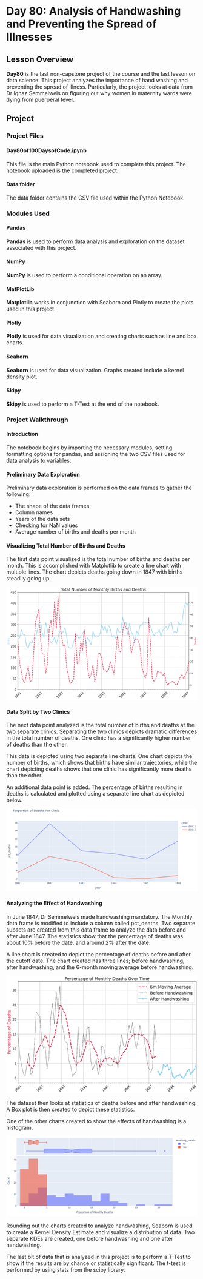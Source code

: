 # Day 80: Analysis of Handwashing and Preventing the Spread of Illnesses
## Lesson Overview
**Day80** is the last non-capstone project of the course and the last lesson on data science. This project analyzes the importance of hand washing and preventing the spread of illness. Particularly, the project looks at data from Dr Ignaz Semmelweis on figuring out why women in maternity wards were dying from puerperal fever. 
## Project
### Project Files
#### Day80of100DaysofCode.ipynb
This file is the main Python notebook used to complete this project. The notebook uploaded is the completed project.
#### Data folder
The data folder contains the CSV file used within the Python Notebook. 
### Modules Used
#### Pandas
**Pandas** is used to perform data analysis and exploration on the dataset associated with this project.
#### NumPy
**NumPy** is used to perform a conditional operation on an array.
#### MatPlotLib
**Matplotlib** works in conjunction with Seaborn and Plotly to create the plots used in this project.
#### Plotly
**Plotly** is used for data visualization and creating charts such as line and box charts.
#### Seaborn
**Seaborn** is used for data visualization. Graphs created include a kernel density plot.
#### Skipy
**Skipy** is used to perform a T-Test at the end of the notebook.
### Project Walkthrough
#### Introduction
The notebook begins by importing the necessary modules, setting formatting options for pandas, and assigning the two CSV files used for data analysis to variables.
#### Preliminary Data Exploration
Preliminary data exploration is performed on the data frames to gather the following:
-	The shape of the data frames
-	Column names
-	Years of the data sets
-	Checking for NaN values
-	Average number of births and deaths per month
#### Visualizing Total Number of Births and Deaths
The first data point visualized is the total number of births and deaths per month. This is accomplished with Matplotlib to create a line chart with multiple lines. The chart depicts deaths going down in 1847 with births steadily going up.

![Total births vs deaths](../Images/Day80-TotalBIrthsVsDeaths.png)
#### Data Split by Two Clinics
The next data point analyzed is the total number of births and deaths at the two separate clinics. Separating the two clinics depicts dramatic differences in the total number of deaths. One clinic has a significantly higher number of deaths than the other.

This data is depicted using two separate line charts. One chart depicts the number of births, which shows that births have similar trajectories, while the chart depicting deaths shows that one clinic has significantly more deaths than the other.

An additional data point is added. The percentage of births resulting in deaths is calculated and plotted using a separate line chart as depicted below. 

![Percentage of deaths per clinic](../Images/Day80-PctDeathsClinics.png)
#### Analyzing the Effect of Handwashing
In June 1847, Dr Semmelweis made handwashing mandatory. The Monthly data frame is modified to include a column called pct_deaths. Two separate subsets are created from this data frame to analyze the data before and after June 1847. The statistics show that the percentage of deaths was about 10% before the date, and around 2% after the date.

A line chart is created to depict the percentage of deaths before and after the cutoff date. The chart created has three lines; before handwashing, after handwashing, and the 6-month moving average before handwashing.

![Deaths before and after handwashing](../Images/Day80-DeathsBeforeAfter.png)

The dataset then looks at statistics of deaths before and after handwashing. A Box plot is then created to depict these statistics.

One of the other charts created to show the effects of handwashing is a histogram.

![Hand washing histogram](../Images/Day80-HandWashingHistogram.png)

Rounding out the charts created to analyze handwashing, Seaborn is used to create a Kernel Density Estimate and visualize a distribution of data. Two separate KDEs are created, one before handwashing and one after handwashing.

The last bit of data that is analyzed in this project is to perform a T-Test to show if the results are by chance or statistically significant. The t-test is performed by using stats from the scipy library.
